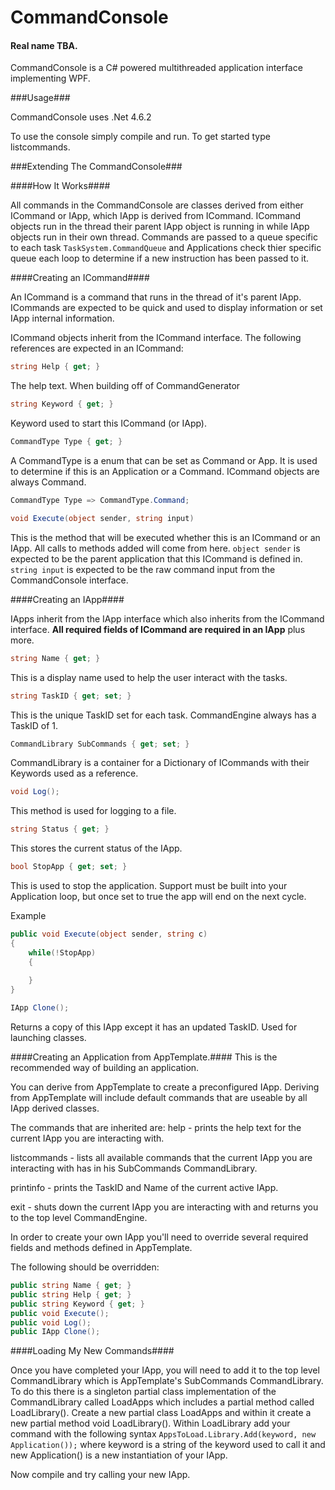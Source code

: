 # CommandConsole #
#### Real name TBA. ####

CommandConsole is a C# powered multithreaded application interface implementing WPF.

###Usage###

CommandConsole uses .Net 4.6.2

To use the console simply compile and run. To get started type listcommands.

###Extending The CommandConsole###

####How It Works####

All commands in the CommandConsole are classes derived from either ICommand or IApp, which IApp is derived from ICommand.
ICommand objects run in the thread their parent IApp object is running in while IApp objects run in their own thread.
Commands are passed to a queue specific to each task ```TaskSystem.CommandQueue``` and Applications check thier specific queue
each loop to determine if a new instruction has been passed to it.

####Creating an ICommand####

An ICommand is a command that runs in the thread of it's parent IApp. ICommands are expected to be quick and used to display information or set IApp internal information.

ICommand objects inherit from the ICommand interface. The following references are expected in an ICommand:

```C#
string Help { get; }
```
The help text. When building off of CommandGenerator

```C#
string Keyword { get; }
```
Keyword used to start this ICommand (or IApp).

```C#
CommandType Type { get; }
```
A CommandType is a enum that can be set as Command or App. It is used to determine if this is an Application or a Command.
ICommand objects are always Command.
```C#
CommandType Type => CommandType.Command;
```

```C#
void Execute(object sender, string input)
```
This is the method that will be executed whether this is an ICommand or an IApp. All calls to methods added will come from here.
```object sender``` is expected to be the parent application that this ICommand is defined in.
```string input``` is expected to be the raw command input from the CommandConsole interface.

####Creating an IApp####

IApps inherit from the IApp interface which also inherits from the ICommand interface.
**All required fields of ICommand are required in an IApp** plus more.

```C#
string Name { get; }
```
This is a display name used to help the user interact with the tasks.

```C#
string TaskID { get; set; }
```
This is the unique TaskID set for each task. CommandEngine always has a TaskID of 1.

```C#
CommandLibrary SubCommands { get; set; }
```
CommandLibrary is a container for a Dictionary of ICommands with their Keywords used as a reference.

```C#
void Log();
```
This method is used for logging to a file.

```C#
string Status { get; }
```
This stores the current status of the IApp.

```C#
bool StopApp { get; set; }
```
This is used to stop the application. Support must be built into your Application loop, but once set to true the app will end on the next cycle.

Example
```C#
public void Execute(object sender, string c)
{
	while(!StopApp)
	{
		
	}
}
```

```C#
IApp Clone();
```
Returns a copy of this IApp except it has an updated TaskID. Used for launching classes.


####Creating an Application from AppTemplate.####
This is the recommended way of building an application.

You can derive from AppTemplate to create a preconfigured IApp. Deriving from AppTemplate will include default commands that
are useable by all IApp derived classes.

The commands that are inherited are:
help -  prints the help text for the current IApp you are interacting with.

listcommands - lists all available commands that the current IApp you are interacting with has in his SubCommands CommandLibrary.

printinfo - prints the TaskID and Name of the current active IApp.

exit - shuts down the current IApp you are interacting with and returns you to the top level CommandEngine.

In order to create your own IApp you'll need to override several required fields and methods defined in AppTemplate.

The following should be overridden:
```C#
public string Name { get; }
public string Help { get; }
public string Keyword { get; }
public void Execute();
public void Log();
public IApp Clone();
```
####Loading My New Commands####

Once you have completed your IApp, you will need to add it to the top level CommandLibrary which is AppTemplate's 
SubCommands CommandLibrary. To do this there is a singleton partial class implementation of the CommandLibrary called LoadApps which 
includes a partial method called LoadLibrary(). Create a new partial class LoadApps and within it create a new partial method void LoadLibrary().
Within LoadLibrary add your command with the following syntax ```AppsToLoad.Library.Add(keyword, new Application());``` where keyword is a string
of the keyword used to call it and new Application() is a new instantiation of your IApp.

Now compile and try calling your new IApp.
